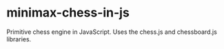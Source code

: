 # minimax-chess-in-js
 Primitive chess engine in JavaScript. Uses the chess.js and chessboard.js libraries.

